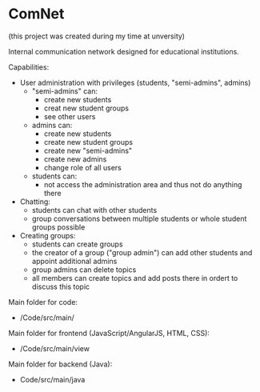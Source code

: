 # ComNet
(this project was created during my time at unversity)

Internal communication network designed for educational institutions.

Capabilities:
- User administration with privileges (students, "semi-admins", admins)
  - "semi-admins" can:
    - create new students
    - creat new student groups
    - see other users
  - admins can:
    - create new students
    - create new student groups
    - create new "semi-admins"
    - create new admins
    - change role of all users
  - students can:
    - not access the administration area and thus not do anything there
- Chatting:
  - students can chat with other students
  - group conversations between multiple students or whole student groups possible
- Creating groups:
  - students can create groups
  - the creator of a group ("group admin") can add other students and appoint additional admins
  - group admins can delete topics
  - all members can create topics and add posts there in ordert to discuss this topic

Main folder for code:
- /Code/src/main/

Main folder for frontend (JavaScript/AngularJS, HTML, CSS):
- /Code/src/main/view

Main folder for backend (Java):
- Code/src/main/java
